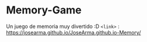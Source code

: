 # Memory-Game
Un juego de memoria muy divertido :D
`<link>` : https://josearma.github.io/JoseArma.github.io-Memory/
